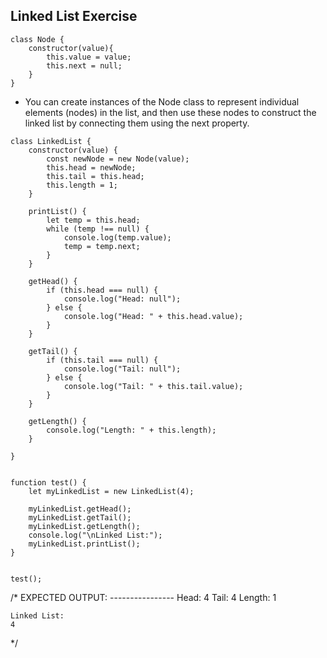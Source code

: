## Linked List Exercise
```
class Node {
    constructor(value){
        this.value = value;
        this.next = null;
    }
}
```
* You can create instances of the Node class to represent individual elements (nodes) in the list, and then use these nodes to construct the linked list by connecting them using the next property.
```
class LinkedList {
    constructor(value) {
        const newNode = new Node(value);
        this.head = newNode;
        this.tail = this.head;
        this.length = 1;
    }

    printList() {
        let temp = this.head;
        while (temp !== null) {
            console.log(temp.value);
            temp = temp.next;
        }
    }

    getHead() {
        if (this.head === null) {
            console.log("Head: null");
        } else {
            console.log("Head: " + this.head.value);
        }
    }

    getTail() {
        if (this.tail === null) {
            console.log("Tail: null");
        } else {
            console.log("Tail: " + this.tail.value);
        }
    }

    getLength() {
        console.log("Length: " + this.length);
    }

}


function test() {
    let myLinkedList = new LinkedList(4);
    
    myLinkedList.getHead();
    myLinkedList.getTail();
    myLinkedList.getLength();
    console.log("\nLinked List:");
    myLinkedList.printList();
}


test();
```
/*
    EXPECTED OUTPUT:
    ----------------
    Head: 4
    Tail: 4
    Length: 1
    
    Linked List:
    4

*/

